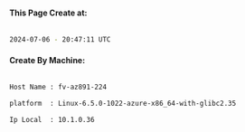 
   
#### This Page Create at:

```bash

2024-07-06 - 20:47:11 UTC

```

#### Create By Machine:

```bash

Host Name : fv-az891-224

platform  : Linux-6.5.0-1022-azure-x86_64-with-glibc2.35

Ip Local  : 10.1.0.36

```

